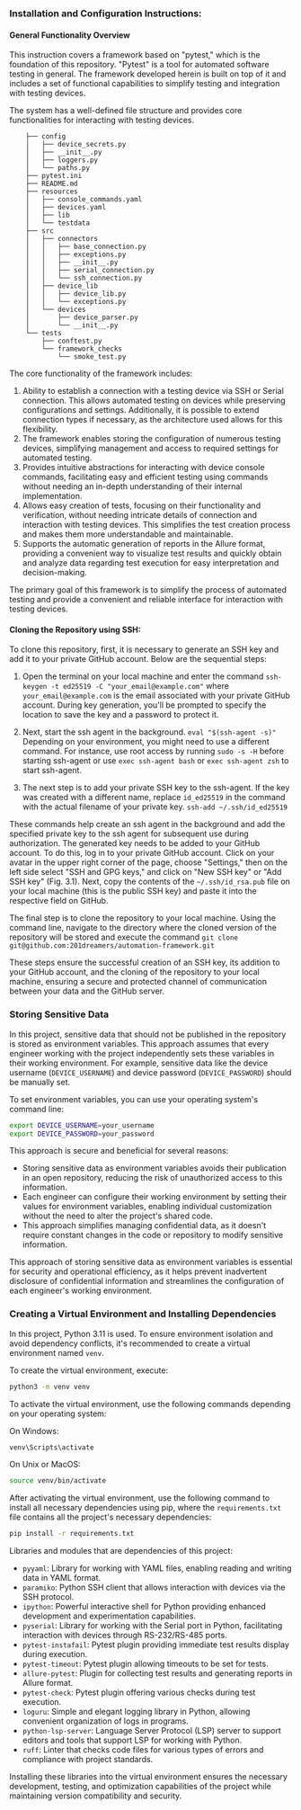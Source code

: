 ### Installation and Configuration Instructions:

#### General Functionality Overview
This instruction covers a framework based on "pytest," which is the foundation of this repository. "Pytest" is a tool for automated software testing in general. The framework developed herein is built on top of it and includes a set of functional capabilities to simplify testing and integration with testing devices.

The system has a well-defined file structure and provides core functionalities for interacting with testing devices.
```
    ├── config
    │   ├── device_secrets.py
    │   ├── __init__.py
    │   ├── loggers.py
    │   └── paths.py
    ├── pytest.ini
    ├── README.md
    ├── resources
    │   ├── console_commands.yaml
    │   ├── devices.yaml
    │   ├── lib
    │   └── testdata
    ├── src
    │   ├── connectors
    │   │   ├── base_connection.py
    │   │   ├── exceptions.py
    │   │   ├── __init__.py
    │   │   ├── serial_connection.py
    │   │   └── ssh_connection.py
    │   ├── device_lib
    │   │   ├── device_lib.py
    │   │   └── exceptions.py
    │   └── devices
    │       ├── device_parser.py
    │       └── __init__.py
    └── tests
        ├── conftest.py
        └── framework_checks
            └── smoke_test.py
```
The core functionality of the framework includes:

1. Ability to establish a connection with a testing device via SSH or Serial connection. This allows automated testing on devices while preserving configurations and settings. Additionally, it is possible to extend connection types if necessary, as the architecture used allows for this flexibility.
2. The framework enables storing the configuration of numerous testing devices, simplifying management and access to required settings for automated testing.
3. Provides intuitive abstractions for interacting with device console commands, facilitating easy and efficient testing using commands without needing an in-depth understanding of their internal implementation.
4. Allows easy creation of tests, focusing on their functionality and verification, without needing intricate details of connection and interaction with testing devices. This simplifies the test creation process and makes them more understandable and maintainable.
5. Supports the automatic generation of reports in the Allure format, providing a convenient way to visualize test results and quickly obtain and analyze data regarding test execution for easy interpretation and decision-making.

The primary goal of this framework is to simplify the process of automated testing and provide a convenient and reliable interface for interaction with testing devices.

#### Cloning the Repository using SSH:

To clone this repository, first, it is necessary to generate an SSH key and add it to your private GitHub account. Below are the sequential steps:

1. Open the terminal on your local machine and enter the command
   `ssh-keygen -t ed25519 -C "your_email@example.com"`
   where `your_email@example.com` is the email associated with your private GitHub account. During key generation, you'll be prompted to specify the location to save the key and a password to protect it.

2. Next, start the ssh agent in the background.
   `eval "$(ssh-agent -s)"`
   Depending on your environment, you might need to use a different command. For instance, use root access by running `sudo -s -H` before starting ssh-agent or use `exec ssh-agent bash` or `exec ssh-agent zsh` to start ssh-agent.

3. The next step is to add your private SSH key to the ssh-agent. If the key was created with a different name, replace `id_ed25519` in the command with the actual filename of your private key.
   `ssh-add ~/.ssh/id_ed25519`

These commands help create an ssh agent in the background and add the specified private key to the ssh agent for subsequent use during authorization. The generated key needs to be added to your GitHub account. To do this, log in to your private GitHub account. Click on your avatar in the upper right corner of the page, choose "Settings," then on the left side select "SSH and GPG keys," and click on "New SSH key" or "Add SSH key" (Fig. 3.1). Next, copy the contents of the `~/.ssh/id_rsa.pub` file on your local machine (this is the public SSH key) and paste it into the respective field on GitHub.

The final step is to clone the repository to your local machine. Using the command line, navigate to the directory where the cloned version of the repository will be stored and execute the command
`git clone git@github.com:201dreamers/automation-framework.git`

These steps ensure the successful creation of an SSH key, its addition to your GitHub account, and the cloning of the repository to your local machine, ensuring a secure and protected channel of communication between your data and the GitHub server.

### Storing Sensitive Data

In this project, sensitive data that should not be published in the repository is stored as environment variables. This approach assumes that every engineer working with the project independently sets these variables in their working environment. For example, sensitive data like the device username (`DEVICE_USERNAME`) and device password (`DEVICE_PASSWORD`) should be manually set.

To set environment variables, you can use your operating system's command line:

```bash
export DEVICE_USERNAME=your_username
export DEVICE_PASSWORD=your_password
```

This approach is secure and beneficial for several reasons:

- Storing sensitive data as environment variables avoids their publication in an open repository, reducing the risk of unauthorized access to this information.
- Each engineer can configure their working environment by setting their values for environment variables, enabling individual customization without the need to alter the project's shared code.
- This approach simplifies managing confidential data, as it doesn't require constant changes in the code or repository to modify sensitive information.

This approach of storing sensitive data as environment variables is essential for security and operational efficiency, as it helps prevent inadvertent disclosure of confidential information and streamlines the configuration of each engineer's working environment.

### Creating a Virtual Environment and Installing Dependencies

In this project, Python 3.11 is used. To ensure environment isolation and avoid dependency conflicts, it's recommended to create a virtual environment named `venv`.

To create the virtual environment, execute:

```bash
python3 -m venv venv
```

To activate the virtual environment, use the following commands depending on your operating system:

On Windows:
```bash
venv\Scripts\activate
```

On Unix or MacOS:
```bash
source venv/bin/activate
```

After activating the virtual environment, use the following command to install all necessary dependencies using pip, where the `requirements.txt` file contains all the project's necessary dependencies:

```bash
pip install -r requirements.txt
```

Libraries and modules that are dependencies of this project:

- `pyyaml`: Library for working with YAML files, enabling reading and writing data in YAML format.
- `paramiko`: Python SSH client that allows interaction with devices via the SSH protocol.
- `ipython`: Powerful interactive shell for Python providing enhanced development and experimentation capabilities.
- `pyserial`: Library for working with the Serial port in Python, facilitating interaction with devices through RS-232/RS-485 ports.
- `pytest-instafail`: Pytest plugin providing immediate test results display during execution.
- `pytest-timeout`: Pytest plugin allowing timeouts to be set for tests.
- `allure-pytest`: Plugin for collecting test results and generating reports in Allure format.
- `pytest-check`: Pytest plugin offering various checks during test execution.
- `loguru`: Simple and elegant logging library in Python, allowing convenient organization of logs in programs.
- `python-lsp-server`: Language Server Protocol (LSP) server to support editors and tools that support LSP for working with Python.
- `ruff`: Linter that checks code files for various types of errors and compliance with project standards.

Installing these libraries into the virtual environment ensures the necessary development, testing, and optimization capabilities of the project while maintaining version compatibility and security.
